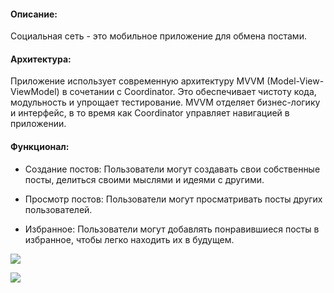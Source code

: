 #### Описание:

Социальная сеть - это мобильное приложение для обмена постами.

#### Архитектура:

Приложение использует современную архитектуру MVVM (Model-View-ViewModel) в сочетании с Coordinator. Это обеспечивает чистоту кода, модульность и упрощает тестирование. MVVM отделяет бизнес-логику и интерфейс, в то время как Coordinator управляет навигацией в приложении.

#### Функционал:

- Создание постов: Пользователи могут создавать свои собственные посты, делиться своими мыслями и идеями с другими.

- Просмотр постов: Пользователи могут просматривать посты других пользователей.

- Избранное: Пользователи могут добавлять понравившиеся посты в избранное, чтобы легко находить их в будущем.

![](https://imgbly.com/ib/sUiASdqyZu) 

![](https://imgbly.com/ib/rUhhjNXyOm) 

